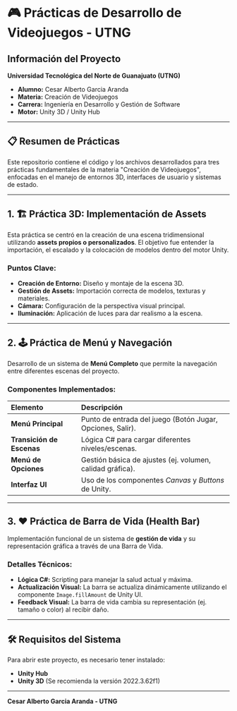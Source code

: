 # 🎮 Prácticas de Desarrollo de Videojuegos - UTNG

## Información del Proyecto

**Universidad Tecnológica del Norte de Guanajuato (UTNG)**

* **Alumno:** Cesar Alberto Garcia Aranda
* **Materia:** Creación de Videojuegos
* **Carrera:** Ingeniería en Desarrollo y Gestión de Software
* **Motor:** Unity 3D / Unity Hub

---

## 📋 Resumen de Prácticas

Este repositorio contiene el código y los archivos desarrollados para tres prácticas fundamentales de la materia "Creación de Videojuegos", enfocadas en el manejo de entornos 3D, interfaces de usuario y sistemas de estado.

---

## 1. 🏗️ Práctica 3D: Implementación de Assets

Esta práctica se centró en la creación de una escena tridimensional utilizando **assets propios o personalizados**. El objetivo fue entender la importación, el escalado y la colocación de modelos dentro del motor Unity.

### Puntos Clave:

* **Creación de Entorno:** Diseño y montaje de la escena 3D.
* **Gestión de Assets:** Importación correcta de modelos, texturas y materiales.
* **Cámara:** Configuración de la perspectiva visual principal.
* **Iluminación:** Aplicación de luces para dar realismo a la escena.

---

## 2. 🕹️ Práctica de Menú y Navegación

Desarrollo de un sistema de **Menú Completo** que permite la navegación entre diferentes escenas del proyecto.

### Componentes Implementados:

| Elemento | Descripción |
| :--- | :--- |
| **Menú Principal** | Punto de entrada del juego (Botón Jugar, Opciones, Salir). |
| **Transición de Escenas** | Lógica C# para cargar diferentes niveles/escenas. |
| **Menú de Opciones** | Gestión básica de ajustes (ej. volumen, calidad gráfica). |
| **Interfaz UI** | Uso de los componentes *Canvas* y *Buttons* de Unity. |

---

## 3. ❤️ Práctica de Barra de Vida (Health Bar)

Implementación funcional de un sistema de **gestión de vida** y su representación gráfica a través de una Barra de Vida.

### Detalles Técnicos:

* **Lógica C#:** Scripting para manejar la salud actual y máxima.
* **Actualización Visual:** La barra se actualiza dinámicamente utilizando el componente `Image.fillAmount` de Unity UI.
* **Feedback Visual:** La barra de vida cambia su representación (ej. tamaño o color) al recibir daño.

---

## 🛠️ Requisitos del Sistema

Para abrir este proyecto, es necesario tener instalado:

* **Unity Hub**
* **Unity 3D** (Se recomienda la versión 2022.3.62f1)

---

**Cesar Alberto Garcia Aranda - UTNG**
